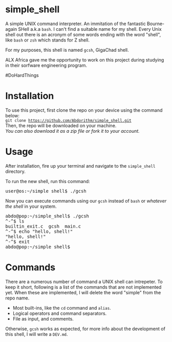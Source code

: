 # simple_shell
A simple UNIX command interpreter. An immitation of the fantastic Bourne-again SHell a.k.a <code>bash</code>. I can't find a suitable name for my shell. Every Unix shell out there is an acronym of some words ending with the word "shell", like <code>bash</code> or <code>zsh</code> which stands for Z shell.

For my purposes, this shell is named <code>gcsh</code>, GigaChad shell.

ALX Africa gave me the opportunity to work on this project during studying in their sorfware engineering program. 

#DoHardThings 

# Installation

To use this project, first clone the repo on your device using the command below:<br>
<code>git clone https://github.com/Abdorithm/simple_shell.git</code><br>
Then, the repo will be downloaded on your machine. <br>
<em>You can also download it as a zip file or fork it to your account.</em>

# Usage

After installation, fire up your terminal and navigate to the <code>simple_shell</code> directory.

To run the new shell, run this command:
<pre>
user@os:~/simple_shell$ ./gcsh
</pre>

Now you can execute commands using our <code>gcsh</code> instead of <code>bash</code> or <em>whatever the shell</em> in your system.
<pre>
abdo@pop:~/simple_shell$ ./gcsh 
^-^$ ls
builtin_exit.c	gcsh  main.c
^-^$ echo "hello, shell!"
"hello, shell!"
^-^$ exit
abdo@pop:~/simple_shell$ 
</pre>

# Commands
There are a numerous number of command a UNIX shell can intrepeter. To keep it short, following is a list of the commands that are not implemented yet. When these are implemented, I will delete the word "simple" from the repo name.

- Most built-ins, like the <code>cd</code> command and <code>alias</code>.
- Logical operators and command separators.
- File as input, and comments.

Otherwise, <code>gcsh</code> works as expected, for more info about the development of this shell, I will write a <code>DEV.md</code>.
